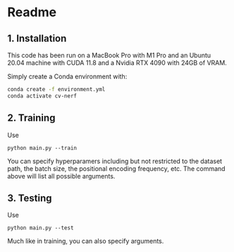 # Readme

## 1. Installation

This code has been run on a MacBook Pro with M1 Pro and an Ubuntu 20.04 machine with CUDA 11.8 and a Nvidia RTX 4090 with 24GB of VRAM.

Simply create a Conda environment with:

```bash
conda create -f environment.yml
conda activate cv-nerf
```

## 2. Training

Use

```
python main.py --train
```

You can specify hyperparamers including but not restricted to the dataset path, the batch size, the positional encoding frequency, etc. The command above will list all possible arguments.

## 3. Testing

Use

```
python main.py --test
```

Much like in training, you can also specify arguments. 
